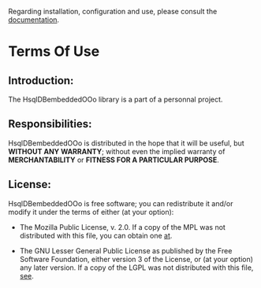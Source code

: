 Regarding installation, configuration and use, please consult the [documentation](https://prrvchr.github.io/HsqlDBembeddedOOo/).

# Terms Of Use

## Introduction:

The HsqlDBembeddedOOo library is a part of a personnal project.

## Responsibilities:

HsqlDBembeddedOOo is distributed in the hope that it will be useful, but **WITHOUT ANY WARRANTY**; without even the implied warranty of **MERCHANTABILITY** or **FITNESS FOR A PARTICULAR PURPOSE**.

## License:

HsqlDBembeddedOOo is free software; you can redistribute it and/or modify it under the terms of either (at your option):

- The Mozilla Public License, v. 2.0. If a copy of the MPL was not distributed with this file, you can obtain one [at](http://mozilla.org/MPL/2.0/).

- The GNU Lesser General Public License as published by the Free Software Foundation, either version 3 of the License, or (at your option) any later version. If a copy of the LGPL was not distributed with this file, [see](http://www.gnu.org/licenses/).
